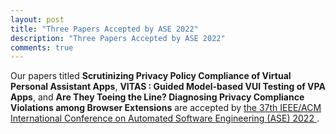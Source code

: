 ```yaml
---
layout: post
title: "Three Papers Accepted by ASE 2022"
description: "Three Papers Accepted by ASE 2022"
comments: true
---
```


Our papers titled <strong>Scrutinizing Privacy Policy Compliance of Virtual Personal Assistant Apps</strong>, <strong>VITAS : Guided Model-based VUI Testing of VPA Apps</strong>, and <strong>Are They Toeing the Line? Diagnosing Privacy Compliance Violations among Browser Extensions</strong> are accepted by
<a href="https://conf.researchr.org/home/ase-2022"> the 37th IEEE/ACM International Conference on Automated Software Engineering (ASE) 2022 </a>.
